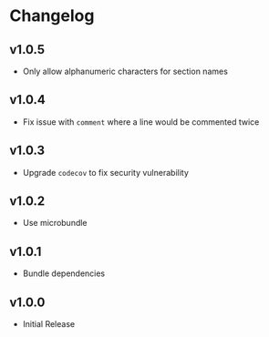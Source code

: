# Changelog

## v1.0.5

- Only allow alphanumeric characters for section names

## v1.0.4

- Fix issue with `comment` where a line would be commented twice

## v1.0.3

- Upgrade `codecov` to fix security vulnerability

## v1.0.2

- Use microbundle

## v1.0.1

- Bundle dependencies

## v1.0.0

- Initial Release
